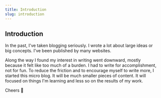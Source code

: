 ```yaml
---
title: Introduction
slug: introduction
---
```


## Introduction 

In the past, I've taken blogging seriously. I wrote a lot about large ideas or big concepts. I've been published by many websites. 

Along the way I found my interest in writing went downward, mostly because it felt like too much of a burden. I had to write for accomplishment, not for fun. To reduce the friction and to encourage myself to write more, I started this micro blog. It will be much smaller pieces of content. It will focused on things I'm learning and less so on the results of my work.

Cheers 🍻
